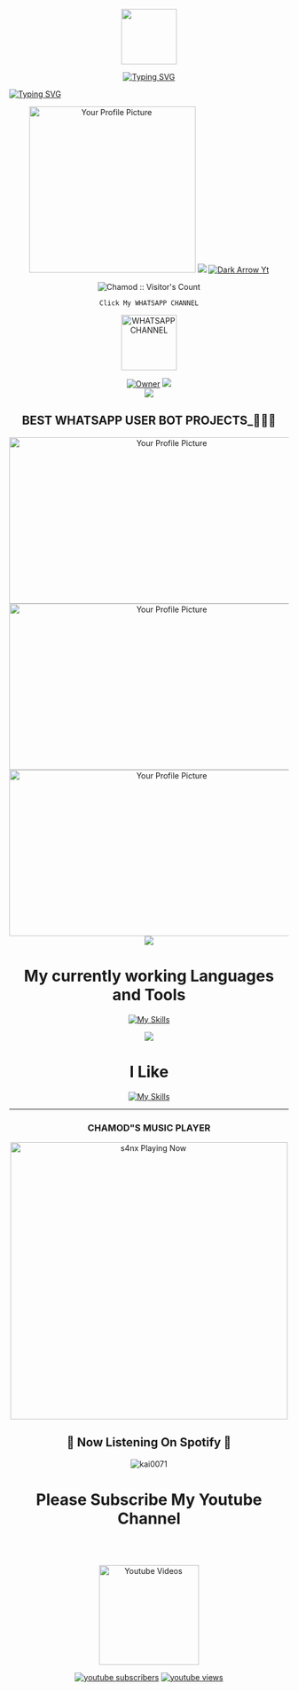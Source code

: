 <p align="center">
<img src="https://user-images.githubusercontent.com/74038190/216649417-9acc58df-9186-4132-ad43-819a57babb67.gif" width="100">
   </p>
 <p align="center">
  <a href="https://git.io/typing-svg"><img src="https://readme-typing-svg.demolab.com?font=Caveat&size=25&pause=1000&color=FF0000&center=true&vCenter=true&random=false&width=480&height=60&lines=%E2%9A%98+Inspiring+the+intelligence.+Connecting+you+digitally.+%F0%9F%90%9D" alt="Typing SVG" /></a>
  </p>
<div align="left">
<a href="https://git.io/typing-svg"><img src="https://readme-typing-svg.demolab.com?font=Rubik+Dirt&size=65&pause=1000&color=F72C3F&background=FF20A500&center=true&vCenter=true&width=1000&height=150&lines=My+Name+is+Chamod;New+Beginning+Developer;CHAMOD+UDAYANGA" alt="Typing SVG" /></a>   
</p> 
<div align="center">
  <img src="https://github.com/Chamod-Udayanga-23.png" alt="Your Profile Picture" width="300" height="300">
<img src="https://user-images.githubusercontent.com/73097560/115834477-dbab4500-a447-11eb-908a-139a6edaec5c.gif">

 <a aria-label="DARK ARROW MD is free to use" href="https://youtube.com/@sl_dark_arrow_team?si=OYYmH7Ynh6efTOQS" target="_blank">
    <img alt="Dark Arrow Yt" src="https://img.shields.io/youtube/channel/subscribers/UCDB6GZMdSfsmPN9gqxxqnMQ" target="_blank" />
  </a>

</p>
<p align="center"><img src="https://profile-counter.glitch.me/{Chamod}/count.svg" alt="Chamod :: Visitor's Count" /></p>

`Click My WHATSAPP CHANNEL`
<p align="center">
<a href="https://whatsapp.com/channel/0029VarcuQjIyPtYfUvAz62F"><img src="https://img.shields.io/badge/WHATSAPP-CHANNEL-black" alt="WHATSAPP CHANNEL" width="100"></a>

<p align="center">
 <a href="https://github.com/Chamod-Udayanga-23">
 <img title="Owner" src="https://img.shields.io/badge/Chamod-darkred?style=flat-square&logo=github&label=owner"></a>
   <a href="https://github.com/Chamod-Udayanga-23">
    <img src="https://img.shields.io/github/followers/Chamod?style=flat-square&logo=github&color=darkred">
  </a>
  

  <br>

<img src="https://user-images.githubusercontent.com/73097560/115834477-dbab4500-a447-11eb-908a-139a6edaec5c.gif">

## BEST WHATSAPP USER BOT PROJECTS_👨‍💻🔰

<div align="center">
  <img src="https://i.imgur.com/64uUPi1.jpeg" alt="Your Profile Picture" width="570" height="300">

  <br>
  <div align="center">
  <img src="https://i.imgur.com/Mbf0TTB.jpeg" alt="Your Profile Picture" width="570" height="300">

  <br>
  <div align="center">
  <img src="https://i.imgur.com/zsGHqkf.jpeg" alt="Your Profile Picture" width="570" height="300">

  <br>
  <img src="https://user-images.githubusercontent.com/73097560/115834477-dbab4500-a447-11eb-908a-139a6edaec5c.gif">
  
# My currently working Languages and Tools 
[![My Skills](https://skillicons.dev/icons?i=actix,bash,git,github,gitlab,heroku,html,js,ai,replit,zig,wordpress,webpack,visualstudio,vercel,mongodb,nodejs,openstack,postgres,php,powershell,py,react,raspberrypi,perl,react,vue,nuxtjs,ocaml,flutter&perline=15)](https://github.com/MrMasterOfc)

<img src="https://user-images.githubusercontent.com/73097560/115834477-dbab4500-a447-11eb-908a-139a6edaec5c.gif">

# I Like 
[![My Skills](https://skillicons.dev/icons?i=windows,vscode,js,heroku,github,html,vercel,py,kali,github,blender=15)](https://github.com/Chamod-Udayanga-23)


  
---
<h3>CHAMOD"S MUSIC PLAYER</h3>

<img src="https://readme-spotify-status-rho.vercel.app/api/run-spotify-status.py" alt="s4nx Playing Now" width="500" />
   </p>
<h2 align="center"> 💫 Now Listening On Spotify 💫
</h2>
<p align="center"> <img src="https://kai-spotify.vercel.app/api/spotify" alt="kai0071" /> </p>

# Please Subscribe My Youtube Channel
  
 <br><br> 
<p align="center">
  <a href="https://youtube.com/@sl_dark_arrow_team?si=OYYmH7Ynh6efTOQS"><img title="Youtube Videos" src="https://github.com/Alien-alfa/Alien-alfa/blob/beta/MD-Images/yt.png?raw=true" width="180"/></a></div>
  
<p align="center">
  <a href="https://youtube.com/@sl_dark_arrow_team?si=OYYmH7Ynh6efTOQS">
      <img alt="youtube subscribers" title="Subscribe to my YouTube channel" src="https://freshidea.com/jonah/youtube-api/subscribers-badge.php?label=Subscribers&style=for-the-badge&color=red&labelColor=ce4630"/></a> 
    <a href="https://youtube.com/@sl_dark_arrow_team?si=OYYmH7Ynh6efTOQS">
      <img alt="youtube views" title="YouTube views" src="https://freshidea.com/jonah/youtube-api/view-count-badge.php?label=View+Count&style=for-the-badge&color=blue&labelColor=0b689d"/></a>
  </p>
</p>
<!---
